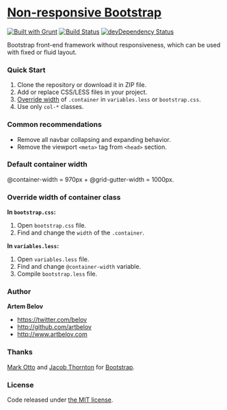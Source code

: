 # [Non-responsive Bootstrap](http://www.artbelov.com/non-responsive-bootstrap/)

[![Built with Grunt](https://cdn.gruntjs.com/builtwith.png)](http://gruntjs.com/) [![Build Status](http://img.shields.io/travis/artbelov/non-responsive-bootstrap/master.svg)](https://travis-ci.org/artbelov/non-responsive-bootstrap) [![devDependency Status](https://david-dm.org/artbelov/non-responsive-bootstrap/dev-status.png?theme=shields.io)](https://david-dm.org/artbelov/non-responsive-bootstrap#info=devDependencies)

Bootstrap front-end framework without responsiveness, which can be used with fixed or fluid layout.

### Quick Start
1. Clone the repository or download it in ZIP file.
2. Add or replace CSS/LESS files in your project.
3. [Override width](#override-width-of-container-class) of ```.container```  in ```variables.less``` or ```bootstrap.css```.
4. Use only ```col-*``` classes.

### Common recommendations
* Remove all navbar collapsing and expanding behavior.
* Remove the viewport ```<meta>``` tag from ```<head>``` section.

### Default container width
@container-width = 970px + @grid-gutter-width = 1000px.

### Override width of container class

**In ```bootstrap.css```:**

1. Open ```bootstrap.css``` file.
2. Find and change the ```width``` of the ```.container```.

**In ```variables.less```:**

1. Open ```variables.less``` file.
2. Find and change ```@container-width``` variable.
3. Compile ```bootstrap.less``` file.

### Author

**Artem Belov**

- <https://twitter.com/belov>
- <http://github.com/artbelov>
- <http://www.artbelov.com>

### Thanks

[Mark Otto](http://github.com/markdotto) and [Jacob Thornton](http://github.com/fat) for [Bootstrap](https://github.com/twitter/bootstrap).

### License

Code released under [the MIT license](http://opensource.org/licenses/MIT).
